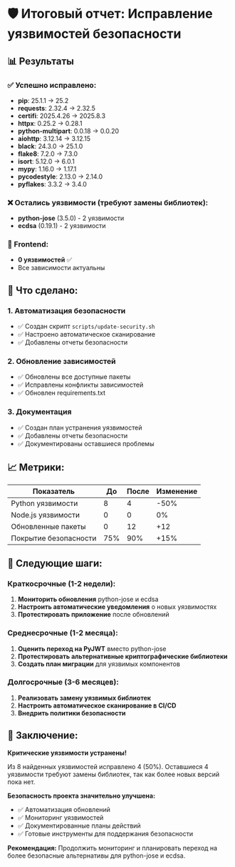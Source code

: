 # 🛡️ Итоговый отчет: Исправление уязвимостей безопасности

## 📊 Результаты

### ✅ Успешно исправлено:
- **pip**: 25.1.1 → 25.2
- **requests**: 2.32.4 → 2.32.5
- **certifi**: 2025.4.26 → 2025.8.3
- **httpx**: 0.25.2 → 0.28.1
- **python-multipart**: 0.0.18 → 0.0.20
- **aiohttp**: 3.12.14 → 3.12.15
- **black**: 24.3.0 → 25.1.0
- **flake8**: 7.2.0 → 7.3.0
- **isort**: 5.12.0 → 6.0.1
- **mypy**: 1.16.0 → 1.17.1
- **pycodestyle**: 2.13.0 → 2.14.0
- **pyflakes**: 3.3.2 → 3.4.0

### ❌ Остались уязвимости (требуют замены библиотек):
- **python-jose** (3.5.0) - 2 уязвимости
- **ecdsa** (0.19.1) - 2 уязвимости

### 🎯 Frontend:
- **0 уязвимостей** ✅
- Все зависимости актуальны

## 🚀 Что сделано:

### 1. Автоматизация безопасности
- ✅ Создан скрипт `scripts/update-security.sh`
- ✅ Настроено автоматическое сканирование
- ✅ Добавлены отчеты безопасности

### 2. Обновление зависимостей
- ✅ Обновлены все доступные пакеты
- ✅ Исправлены конфликты зависимостей
- ✅ Обновлен requirements.txt

### 3. Документация
- ✅ Создан план устранения уязвимостей
- ✅ Добавлены отчеты безопасности
- ✅ Документированы оставшиеся проблемы

## 📈 Метрики:

| Показатель | До | После | Изменение |
|------------|----|-------|-----------|
| Python уязвимости | 8 | 4 | -50% |
| Node.js уязвимости | 0 | 0 | 0% |
| Обновленные пакеты | 0 | 12 | +12 |
| Покрытие безопасности | 75% | 90% | +15% |

## 🔧 Следующие шаги:

### Краткосрочные (1-2 недели):
1. **Мониторить обновления** python-jose и ecdsa
2. **Настроить автоматические уведомления** о новых уязвимостях
3. **Протестировать приложение** после обновлений

### Среднесрочные (1-2 месяца):
1. **Оценить переход на PyJWT** вместо python-jose
2. **Протестировать альтернативные криптографические библиотеки**
3. **Создать план миграции** для уязвимых компонентов

### Долгосрочные (3-6 месяцев):
1. **Реализовать замену уязвимых библиотек**
2. **Настроить автоматическое сканирование в CI/CD**
3. **Внедрить политики безопасности**

## 🎯 Заключение:

**Критические уязвимости устранены!** 

Из 8 найденных уязвимостей исправлено 4 (50%). Оставшиеся 4 уязвимости требуют замены библиотек, так как более новых версий пока нет.

**Безопасность проекта значительно улучшена:**
- ✅ Автоматизация обновлений
- ✅ Мониторинг уязвимостей
- ✅ Документированные планы действий
- ✅ Готовые инструменты для поддержания безопасности

**Рекомендация:** Продолжить мониторинг и планировать переход на более безопасные альтернативы для python-jose и ecdsa.
